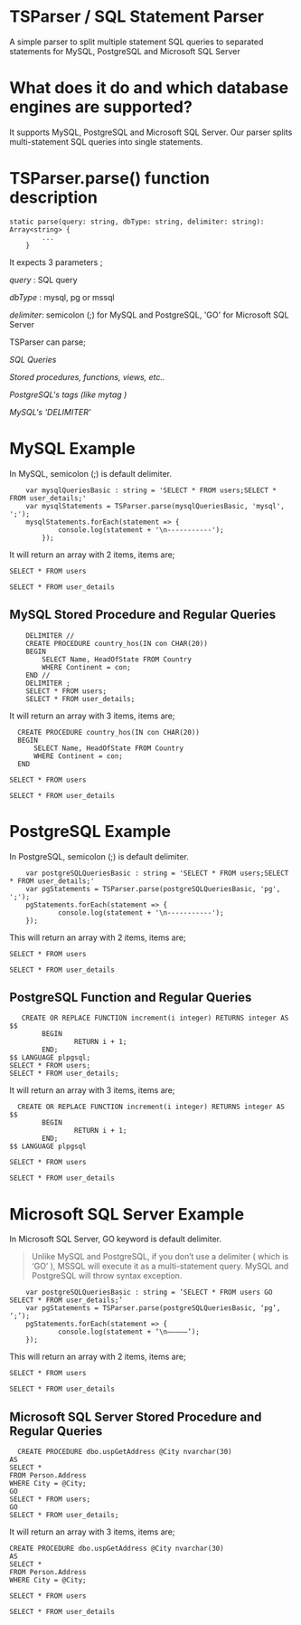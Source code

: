# TSParser / SQL Statement Parser
A simple parser to split multiple statement SQL queries to separated statements for MySQL, PostgreSQL and Microsoft SQL Server

# What does it do and which database engines are supported?
It supports MySQL, PostgreSQL and Microsoft SQL Server. Our parser splits multi-statement SQL queries into single statements.

# TSParser.parse() function description
```
static parse(query: string, dbType: string, delimiter: string): Array<string> {
        ...
    }
```

It expects 3 parameters ;
	
*query* : SQL query
        
*dbType* : mysql, pg or mssql
        
*delimiter*: semicolon (;) for MySQL and PostgreSQL, 'GO' for Microsoft SQL Server

TSParser can parse;
        
*SQL Queries*
        
*Stored procedures, functions, views, etc..*
        
*PostgreSQL's tags (like $mytag$ )*
        
*MySQL's 'DELIMITER’*

# MySQL Example
In MySQL, semicolon (;) is default delimiter.
```
    var mysqlQueriesBasic : string = 'SELECT * FROM users;SELECT * FROM user_details;'
    var mysqlStatements = TSParser.parse(mysqlQueriesBasic, 'mysql', ';');
    mysqlStatements.forEach(statement => {
            console.log(statement + '\n-----------');
        });
```

It will return an array with 2 items, items are; 

`SELECT * FROM users`

`SELECT * FROM user_details`

## MySQL Stored Procedure and Regular Queries
```
    DELIMITER //
    CREATE PROCEDURE country_hos(IN con CHAR(20))
    BEGIN
        SELECT Name, HeadOfState FROM Country
        WHERE Continent = con;
    END //
    DELIMITER ;
    SELECT * FROM users;
    SELECT * FROM user_details;
```

It will return an array with 3 items, items are; 

```
  CREATE PROCEDURE country_hos(IN con CHAR(20))
  BEGIN
      SELECT Name, HeadOfState FROM Country
      WHERE Continent = con;
  END
```

`SELECT * FROM users`

`SELECT * FROM user_details`

# PostgreSQL Example
In PostgreSQL, semicolon (;) is default delimiter.

```
    var postgreSQLQueriesBasic : string = 'SELECT * FROM users;SELECT * FROM user_details;'
    var pgStatements = TSParser.parse(postgreSQLQueriesBasic, 'pg', ';');
    pgStatements.forEach(statement => {
            console.log(statement + '\n-----------');
    });
```

This will return an array with 2 items, items are; 

`SELECT * FROM users`

`SELECT * FROM user_details`

## PostgreSQL Function and Regular Queries
```
   CREATE OR REPLACE FUNCTION increment(i integer) RETURNS integer AS $$
        BEGIN
                RETURN i + 1;
        END;
$$ LANGUAGE plpgsql;
SELECT * FROM users;
SELECT * FROM user_details;
```

It will return an array with 3 items, items are; 

```
  CREATE OR REPLACE FUNCTION increment(i integer) RETURNS integer AS $$
        BEGIN
                RETURN i + 1;
        END;
$$ LANGUAGE plpgsql
```

`SELECT * FROM users`

`SELECT * FROM user_details`

# Microsoft SQL Server Example
In Microsoft SQL Server, GO keyword is default delimiter.  

> Unlike MySQL and PostgreSQL, if you don’t use a delimiter ( which is ‘GO’ ), MSSQL will execute it as a multi-statement query. MySQL and PostgreSQL will throw syntax exception.   

```
    var postgreSQLQueriesBasic : string = ‘SELECT * FROM users GO SELECT * FROM user_details;’
    var pgStatements = TSParser.parse(postgreSQLQueriesBasic, ‘pg’, ‘;’);
    pgStatements.forEach(statement => {
            console.log(statement + ‘\n—————‘);
    });
```

This will return an array with 2 items, items are; 

`SELECT * FROM users`

`SELECT * FROM user_details`

##  Microsoft SQL Server Stored Procedure and Regular Queries
```
  CREATE PROCEDURE dbo.uspGetAddress @City nvarchar(30)
AS
SELECT * 
FROM Person.Address
WHERE City = @City;
GO
SELECT * FROM users;
GO
SELECT * FROM user_details;
```

It will return an array with 3 items, items are; 

```
CREATE PROCEDURE dbo.uspGetAddress @City nvarchar(30)
AS
SELECT * 
FROM Person.Address
WHERE City = @City;
```

`SELECT * FROM users`

`SELECT * FROM user_details`
